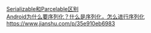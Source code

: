 [Serializable和Parcelable区别](https://www.jianshu.com/p/373ae010e672)  
[Android为什么要序列化？什么是序列化，怎么进行序列化](https://www.cnblogs.com/vincentmax/p/6211449.html)  
<https://www.jianshu.com/p/35e910eb6983>
